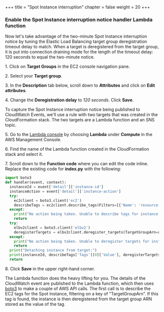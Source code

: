 +++
title = "Spot Instance interruption"
chapter = false
weight = 20
+++

### Enable the Spot Instance interruption notice handler Lambda function

Now let's take advantage of the two-minute Spot Instance interruption notice by tuning the Elastic Load Balancing target group deregistration timeout delay to match. When a target is deregistered from the target group, it is put into connection draining mode for the length of the timeout delay:  120 seconds to equal the two-minute notice.

1\. Click on **Target Groups** in the EC2 console navigation pane.

2\. Select your **Target group**.

3\. In the **Description** tab below, scroll down to **Attributes** and click on **Edit attributes**.

4\. Change the **Deregistration delay** to *120 seconds*. Click **Save**.

To capture the Spot Instance interruption notice being published to CloudWatch Events, we'll use a rule with two targets that was created in the CloudFormation stack. The two targets are a Lambda function and an SNS topic.

5\. Go to the [Lambda console](https://console.aws.amazon.com/lambda/home?region=us-east-1#/functions) by choosing **Lambda** under **Compute** in the AWS Management Console.

6\. Find the name of the Lambda function created in the CloudFormation stack and select it.

7\. Scroll down to the **Function code** where you can edit the code inline. Replace the existing code for **index.py** with the following:

```python
import boto3
def handler(event, context):
  instanceId = event['detail']['instance-id']
  instanceAction = event['detail']['instance-action']
  try:
    ec2client = boto3.client('ec2')
    describeTags = ec2client.describe_tags(Filters=[{'Name': 'resource-id','Values':[instanceId]},{'Name':'key','Values':['loadBalancerTargetGroup']}])
  except:
    print("No action being taken. Unable to describe tags for instance id:", instanceId)
    return
  try:
    elbv2client = boto3.client('elbv2')
    deregisterTargets = elbv2client.deregister_targets(TargetGroupArn=describeTags['Tags'][0]['Value'],Targets=[{'Id':instanceId}])
  except:
    print("No action being taken. Unable to deregister targets for instance id:", instanceId)
    return
  print("Detaching instance from target:")
  print(instanceId, describeTags['Tags'][0]['Value'], deregisterTargets, sep=",")
  return
```

8\. Click **Save** in the upper right-hand corner.

The Lambda function does the heavy lifting for you. The details of the CloudWatch event are published to the Lambda function, which then uses [boto3](https://boto3.readthedocs.io/en/latest/) to make a couple of AWS API calls. The first call is to describe the EC2 tags for the Spot Instance, filtering on a key of “TargetGroupArn”. If this tag is found, the instance is then deregistered from the target group ARN stored as the value of the tag.